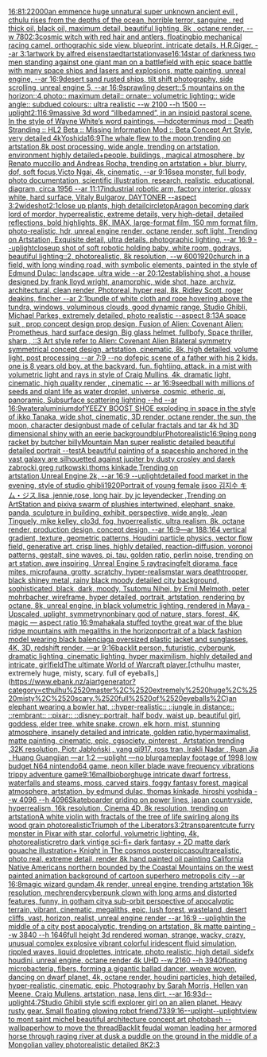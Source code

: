 [](https://www.ebank.nz/aiartgenerator?category=)[16:8](https://www.ebank.nz/aiartgenerator?category=16%3A8)[1:2](https://www.ebank.nz/aiartgenerator?category=1%3A2)[2000](https://www.ebank.nz/aiartgenerator?category=2000)[an emmence  huge unnatural super unknown ancient evil , cthulu  rises from the depths of the ocean, horrible terror,  sanguine , red thick oil, black oil,  maximum detail, beautiful lighting,  8k , octane render, --w 780](https://www.ebank.nz/aiartgenerator?category=an%2520emmence%2520%2520huge%2520unnatural%2520super%2520unknown%2520ancient%2520evil%2520%2C%2520cthulu%2520%2520rises%2520from%2520the%2520depths%2520of%2520the%2520ocean%2C%2520horrible%2520terror%2C%2520%2520sanguine%2520%2C%2520red%2520thick%2520oil%2C%2520black%2520oil%2C%2520%2520maximum%2520detail%2C%2520beautiful%2520lighting%2C%2520%25208k%2520%2C%2520octane%2520render%2C%2520--w%2520780)[2:3](https://www.ebank.nz/aiartgenerator?category=2%3A3)[cosmic witch with red hair and antlers, floating](https://www.ebank.nz/aiartgenerator?category=cosmic%2520witch%2520with%2520red%2520hair%2520and%2520antlers%2C%2520floating)[](https://www.ebank.nz/aiartgenerator?category=)[bio mechanical racing camel. orthographic side view. blueprint. intricate details. H.R.Giger. --ar 3:1](https://www.ebank.nz/aiartgenerator?category=bio%2520mechanical%2520racing%2520camel.%2520orthographic%2520side%2520view.%2520blueprint.%2520intricate%2520details.%2520H.R.Giger.%2520--ar%25203%3A1)[artwork by alfred eisenstaedt](https://www.ebank.nz/aiartgenerator?category=artwork%2520by%2520alfred%2520eisenstaedt)[artstation](https://www.ebank.nz/aiartgenerator?category=artstation)[vase](https://www.ebank.nz/aiartgenerator?category=vase)[16:14](https://www.ebank.nz/aiartgenerator?category=16%3A14)[star of darkness two men standing against one giant man on a battlefield with epic space battle with many space ships and lasers and explosions, matte painting, unreal engine, --ar 16:9](https://www.ebank.nz/aiartgenerator?category=star%2520of%2520darkness%2520two%2520men%2520standing%2520against%2520one%2520giant%2520man%2520on%2520a%2520battlefield%2520with%2520epic%2520space%2520battle%2520with%2520many%2520space%2520ships%2520and%2520lasers%2520and%2520explosions%2C%2520matte%2520painting%2C%2520unreal%2520engine%2C%2520--ar%252016%3A9)[desert sand rusted ships, tilt shift photography, side scrolling, unreal engine 5, --ar 16:9](https://www.ebank.nz/aiartgenerator?category=desert%2520sand%2520rusted%2520ships%2C%2520tilt%2520shift%2520photography%2C%2520side%2520scrolling%2C%2520unreal%2520engine%25205%2C%2520--ar%252016%3A9)[sprawling desert::5 mountains on the horizon::4 photo:: maximum detail:: ornate:: volumetric lighting:: wide angle:: subdued colours:: ultra realistic --w 2100 --h 1500 --uplight](https://www.ebank.nz/aiartgenerator?category=sprawling%2520desert%3A%3A5%2520mountains%2520on%2520the%2520horizon%3A%3A4%2520photo%3A%3A%2520maximum%2520detail%3A%3A%2520ornate%3A%3A%2520volumetric%2520lighting%3A%3A%2520wide%2520angle%3A%3A%2520subdued%2520colours%3A%3A%2520ultra%2520realistic%2520--w%25202100%2520--h%25201500%2520--uplight)[2:1](https://www.ebank.nz/aiartgenerator?category=2%3A1)[16:9](https://www.ebank.nz/aiartgenerator?category=16%3A9)[massive 3d word “illbedamned”, in an insipid pastoral scene. In the style of Wayne White’s word paintings.  —hd](https://www.ebank.nz/aiartgenerator?category=massive%25203d%2520word%2520%E2%80%9Cillbedamned%E2%80%9D%2C%2520in%2520an%2520insipid%2520pastoral%2520scene.%2520In%2520the%2520style%2520of%2520Wayne%2520White%E2%80%99s%2520word%2520paintings.%2520%2520%E2%80%94hd)[coterminus mod :: Death Stranding :: HL2 Beta :: Missing Information Mod :: Beta Concept Art Style, very detailed 4k](https://www.ebank.nz/aiartgenerator?category=coterminus%2520mod%2520%3A%3A%2520Death%2520Stranding%2520%3A%3A%2520HL2%2520Beta%2520%3A%3A%2520Missing%2520Information%2520Mod%2520%3A%3A%2520Beta%2520Concept%2520Art%2520Style%2C%2520very%2520detailed%25204k)[Yoshida](https://www.ebank.nz/aiartgenerator?category=Yoshida)[16:9](https://www.ebank.nz/aiartgenerator?category=16%3A9)[The whale flew to the moon,trending on artstation,8k post processing, wide angle, trending on artstation, environment highly detailed+people, buildings,, magical atmosphere, by Renato muccillo and Andreas Rocha, trending on artstation + blur, blurry, dof, soft focus,Victo Ngai, 4k, cinematic, --ar 9:16](https://www.ebank.nz/aiartgenerator?category=The%2520whale%2520flew%2520to%2520the%2520moon%2Ctrending%2520on%2520artstation%2C8k%2520post%2520processing%2C%2520wide%2520angle%2C%2520trending%2520on%2520artstation%2C%2520environment%2520highly%2520detailed%2Bpeople%2C%2520buildings%2C%2C%2520magical%2520atmosphere%2C%2520by%2520Renato%2520muccillo%2520and%2520Andreas%2520Rocha%2C%2520trending%2520on%2520artstation%2520%2B%2520blur%2C%2520blurry%2C%2520dof%2C%2520soft%2520focus%2CVicto%2520Ngai%2C%25204k%2C%2520cinematic%2C%2520--ar%25209%3A16)[sea monster, full body, photo documentation, scientific illustration, research, realistic, educational, diagram, circa 1956 --ar 11:17](https://www.ebank.nz/aiartgenerator?category=sea%2520monster%2C%2520full%2520body%2C%2520photo%2520documentation%2C%2520scientific%2520illustration%2C%2520research%2C%2520realistic%2C%2520educational%2C%2520diagram%2C%2520circa%25201956%2520--ar%252011%3A17)[industrial robotic arm, factory interior, glossy white, hard surface, Vitaly Bulgarov, DAYTONER --aspect 3:2](https://www.ebank.nz/aiartgenerator?category=industrial%2520robotic%2520arm%2C%2520factory%2520interior%2C%2520glossy%2520white%2C%2520hard%2520surface%2C%2520Vitaly%2520Bulgarov%2C%2520DAYTONER%2520--aspect%25203%3A2)[wideshot](https://www.ebank.nz/aiartgenerator?category=wideshot)[2:1](https://www.ebank.nz/aiartgenerator?category=2%3A1)[close up plants, high detail](https://www.ebank.nz/aiartgenerator?category=close%2520up%2520plants%2C%2520high%2520detail)[circle](https://www.ebank.nz/aiartgenerator?category=circle)[top](https://www.ebank.nz/aiartgenerator?category=top)[Aragon becoming dark lord of mordor,  hyperrealistic, extreme details, very high-detail, detailed reflections, bold highlights, 8K, IMAX, large-format film, 150 mm format film, photo-realistic, hdr, unreal engine render, octane render, soft light, Trending on Artstation, Exquisite detail, ultra details, photographic lighting, --ar 16:9 --uplight](https://www.ebank.nz/aiartgenerator?category=Aragon%2520becoming%2520dark%2520lord%2520of%2520mordor%2C%2520%2520hyperrealistic%2C%2520extreme%2520details%2C%2520very%2520high-detail%2C%2520detailed%2520reflections%2C%2520bold%2520highlights%2C%25208K%2C%2520IMAX%2C%2520large-format%2520film%2C%2520150%2520mm%2520format%2520film%2C%2520photo-realistic%2C%2520hdr%2C%2520unreal%2520engine%2520render%2C%2520octane%2520render%2C%2520soft%2520light%2C%2520Trending%2520on%2520Artstation%2C%2520Exquisite%2520detail%2C%2520ultra%2520details%2C%2520photographic%2520lighting%2C%2520--ar%252016%3A9%2520--uplight)[closeup shot of soft robotic holding baby, white room, godrays, beautiful lighting::2, photorealistic, 8k resolution, --w 600](https://www.ebank.nz/aiartgenerator?category=closeup%2520shot%2520of%2520soft%2520robotic%2520holding%2520baby%2C%2520white%2520room%2C%2520godrays%2C%2520beautiful%2520lighting%3A%3A2%2C%2520photorealistic%2C%25208k%2520resolution%2C%2520--w%2520600)[1920](https://www.ebank.nz/aiartgenerator?category=1920)[church in a field, with long winding road, with symbolic elements, painted in the style of Edmund Dulac; landscape, ultra wide --ar 20:12](https://www.ebank.nz/aiartgenerator?category=church%2520in%2520a%2520field%2C%2520with%2520long%2520winding%2520road%2C%2520with%2520symbolic%2520elements%2C%2520painted%2520in%2520the%2520style%2520of%2520Edmund%2520Dulac%3B%2520landscape%2C%2520ultra%2520wide%2520--ar%252020%3A12)[establishing shot, a house designed by frank lloyd wright, anamorphic, wide shot, haze, archviz, architectural, clean render, Photoreal, hyper real, 8k, Ridley Scott, roger deakins, fincher --ar 2:1](https://www.ebank.nz/aiartgenerator?category=establishing%2520shot%2C%2520a%2520house%2520designed%2520by%2520frank%2520lloyd%2520wright%2C%2520anamorphic%2C%2520wide%2520shot%2C%2520haze%2C%2520archviz%2C%2520architectural%2C%2520clean%2520render%2C%2520Photoreal%2C%2520hyper%2520real%2C%25208k%2C%2520Ridley%2520Scott%2C%2520roger%2520deakins%2C%2520fincher%2520--ar%25202%3A1)[bundle of white cloth and rope hovering above the tundra, windows, voluminous clouds, good dynamic range, Studio Ghibli, Michael Parkes, extremely detailed, photo realistic --aspect 8:13](https://www.ebank.nz/aiartgenerator?category=bundle%2520of%2520white%2520cloth%2520and%2520rope%2520hovering%2520above%2520the%2520tundra%2C%2520windows%2C%2520voluminous%2520clouds%2C%2520good%2520dynamic%2520range%2C%2520Studio%2520Ghibli%2C%2520Michael%2520Parkes%2C%2520extremely%2520detailed%2C%2520photo%2520realistic%2520--aspect%25208%3A13)[A space suit ,  prop concept design,prop design,  Fusion of  Alien: Covenant Alien: Prometheus,  hard surface design, Big glass helmet,   fullbofy, Space thriller, sharp , ::3  Art style refer to Alien: Covenant Alien   Bilateral symmetry       symmetrical   concept design,  artstation, cinematic,  8k, high detailed,  volume light,  post processing    --ar 7:9   --no dof](https://www.ebank.nz/aiartgenerator?category=A%2520space%2520suit%2520%2C%2520%2520prop%2520concept%2520design%2Cprop%2520design%2C%2520%2520Fusion%2520of%2520%2520Alien%3A%2520Covenant%2520Alien%3A%2520Prometheus%2C%2520%2520hard%2520surface%2520design%2C%2520Big%2520glass%2520helmet%2C%2520%2520%2520fullbofy%2C%2520Space%2520thriller%2C%2520sharp%2520%2C%2520%3A%3A3%2520%2520Art%2520style%2520refer%2520to%2520Alien%3A%2520Covenant%2520Alien%2520%2520%2520Bilateral%2520symmetry%2520%2520%2520%2520%2520%2520%2520symmetrical%2520%2520%2520concept%2520design%2C%2520%2520artstation%2C%2520cinematic%2C%2520%25208k%2C%2520high%2520detailed%2C%2520%2520volume%2520light%2C%2520%2520post%2520processing%2520%2520%2520%2520--ar%25207%3A9%2520%2520%2520--no%2520dof)[epic scene of a father with his 2 kids. one is 8 years old boy.   at the backyard. fun. fightiing. attack. in a mist with volumetric light and rays in style of Craig Mullins, 4k, dramatic light, cinematic, high quality render , cinematic -- ar 16:9](https://www.ebank.nz/aiartgenerator?category=epic%2520scene%2520of%2520a%2520father%2520with%2520his%25202%2520kids.%2520one%2520is%25208%2520years%2520old%2520boy.%2520%2520%2520at%2520the%2520backyard.%2520fun.%2520fightiing.%2520attack.%2520in%2520a%2520mist%2520with%2520volumetric%2520light%2520and%2520rays%2520in%2520style%2520of%2520Craig%2520Mullins%2C%25204k%2C%2520dramatic%2520light%2C%2520cinematic%2C%2520high%2520quality%2520render%2520%2C%2520cinematic%2520--%2520ar%252016%3A9)[seedball with millions of seeds and plant life as water droplet, universe, cosmic, etheric, qi, panoramic, Subsurface scattering lighting --hd --ar 16:9](https://www.ebank.nz/aiartgenerator?category=seedball%2520with%2520millions%2520of%2520seeds%2520and%2520plant%2520life%2520as%2520water%2520droplet%2C%2520universe%2C%2520cosmic%2C%2520etheric%2C%2520qi%2C%2520panoramic%2C%2520Subsurface%2520scattering%2520lighting%2520--hd%2520--ar%252016%3A9)[water](https://www.ebank.nz/aiartgenerator?category=water)[aluminium](https://www.ebank.nz/aiartgenerator?category=aluminium)[dof](https://www.ebank.nz/aiartgenerator?category=dof)[YEEZY BOOST SHOE exploding in space in the style of ikko Tanaka, wide shot, cinematic, 3D render, octane render, the sun, the moon, character design](https://www.ebank.nz/aiartgenerator?category=YEEZY%2520BOOST%2520SHOE%2520exploding%2520in%2520space%2520in%2520the%2520style%2520of%2520ikko%2520Tanaka%2C%2520wide%2520shot%2C%2520cinematic%2C%25203D%2520render%2C%2520octane%2520render%2C%2520the%2520sun%2C%2520the%2520moon%2C%2520character%2520design)[bust made of cellular fractals and tar 4k hd 3D dimensional shiny with an eerie background](https://www.ebank.nz/aiartgenerator?category=bust%2520made%2520of%2520cellular%2520fractals%2520and%2520tar%25204k%2520hd%25203D%2520dimensional%2520shiny%2520with%2520an%2520eerie%2520background)[blur](https://www.ebank.nz/aiartgenerator?category=blur)[Photorealistic](https://www.ebank.nz/aiartgenerator?category=Photorealistic)[16:9](https://www.ebank.nz/aiartgenerator?category=16%3A9)[ping pong racket by butcher billy](https://www.ebank.nz/aiartgenerator?category=ping%2520pong%2520racket%2520by%2520butcher%2520billy)[Mountain Man super realistic detailed beautiful detailed portrait --test](https://www.ebank.nz/aiartgenerator?category=Mountain%2520Man%2520super%2520realistic%2520detailed%2520beautiful%2520detailed%2520portrait%2520--test)[A beautiful painting of a spaceship anchored in the vast galaxy are silhouetted against jupiter by dusty crosley and darek zabrocki,greg rutkowski,thoms kinkade,Trending on artstation,Unreal Engine,2k, --ar 16:9 --uplight](https://www.ebank.nz/aiartgenerator?category=A%2520beautiful%2520painting%2520of%2520a%2520spaceship%2520anchored%2520in%2520the%2520vast%2520galaxy%2520are%2520silhouetted%2520against%2520jupiter%2520by%2520dusty%2520crosley%2520and%2520darek%2520zabrocki%2Cgreg%2520rutkowski%2Cthoms%2520kinkade%2CTrending%2520on%2520artstation%2CUnreal%C2%A0Engine%2C2k%2C%2520--ar%252016%3A9%2520--uplight)[detailed food market in the evening, style of studio ghibli](https://www.ebank.nz/aiartgenerator?category=detailed%2520food%2520market%2520in%2520the%2520evening%2C%2520style%2520of%2520studio%2520ghibli)[1920](https://www.ebank.nz/aiartgenerator?category=1920)[Portrait of young female jisoo 김지수 キム・ジス,lisa ,jennie,rose, long hair, by jc leyendecker ,Trending on ArtStation and pixiv](https://www.ebank.nz/aiartgenerator?category=Portrait%2520of%2520young%2520female%2520jisoo%2520%EA%B9%80%EC%A7%80%EC%88%98%2520%E3%82%AD%E3%83%A0%E3%83%BB%E3%82%B8%E3%82%B9%2Clisa%2520%2Cjennie%2Crose%2C%2520long%2520hair%2C%2520by%2520jc%2520leyendecker%2520%2CTrending%2520on%2520ArtStation%2520and%2520pixiv)[a swarm of plushies intertwined, elephant, snake, panda, sculpture in building, exhibit, perspective, wide angle, Jean Tinguely, mike kelley, clo3d, fog, hyperrealistic, ultra realism, 8k, octane render, production design, concept design, --ar 16:9](https://www.ebank.nz/aiartgenerator?category=a%2520swarm%2520of%2520plushies%2520intertwined%2C%2520elephant%2C%2520snake%2C%2520panda%2C%2520sculpture%2520in%2520building%2C%2520exhibit%2C%2520perspective%2C%2520wide%2520angle%2C%2520Jean%2520Tinguely%2C%2520mike%2520kelley%2C%2520clo3d%2C%2520fog%2C%2520hyperrealistic%2C%2520ultra%2520realism%2C%25208k%2C%2520octane%2520render%2C%2520production%2520design%2C%2520concept%2520design%2C%2520--ar%252016%3A9)[—ar 188:164 vertical gradient, texture, geometric patterns, Houdini particle physics, vector flow field, generative art, crisp lines, highly detailed, reaction-diffusion, voronoi patterns, gestalt, sine waves, pi, tau, golden ratio, perlin noise, trending on art station, awe inspiring, Unreal Engine 5 raytracing](https://www.ebank.nz/aiartgenerator?category=%E2%80%94ar%2520188%3A164%2520vertical%2520gradient%2C%2520texture%2C%2520geometric%2520patterns%2C%2520Houdini%2520particle%2520physics%2C%2520vector%2520flow%2520field%2C%2520generative%2520art%2C%2520crisp%2520lines%2C%2520highly%2520detailed%2C%2520reaction-diffusion%2C%2520voronoi%2520patterns%2C%2520gestalt%2C%2520sine%2520waves%2C%2520pi%2C%2520tau%2C%2520golden%2520ratio%2C%2520perlin%2520noise%2C%2520trending%2520on%2520art%2520station%2C%2520awe%2520inspiring%2C%2520Unreal%2520Engine%25205%2520raytracing)[felt diorama, face mites, microfauna, grotty, scratchy, hyper-realism](https://www.ebank.nz/aiartgenerator?category=felt%2520diorama%2C%2520face%2520mites%2C%2520microfauna%2C%2520grotty%2C%2520scratchy%2C%2520hyper-realism)[star wars deathtrooper, black shiney metal, rainy black moody detailed city background, sophisticated, black, dark, moody, Tsutomu Nihei, by Emil Melmoth, peter mohrbacher, wireframe, hyper detailed, portrait, artstation, rendering by octane, 8k, unreal engine, in black volumetric lighting, rendered in Maya - Upscaled, uplight, symmetry](https://www.ebank.nz/aiartgenerator?category=star%2520wars%2520deathtrooper%2C%2520black%2520shiney%2520metal%2C%2520rainy%2520black%2520moody%2520detailed%2520city%2520background%2C%2520sophisticated%2C%2520black%2C%2520dark%2C%2520moody%2C%2520Tsutomu%2520Nihei%2C%2520by%2520Emil%2520Melmoth%2C%2520peter%2520mohrbacher%2C%2520wireframe%2C%2520hyper%2520detailed%2C%2520portrait%2C%2520artstation%2C%2520rendering%2520by%2520octane%2C%25208k%2C%2520unreal%2520engine%2C%2520in%2520black%2520volumetric%2520lighting%2C%2520rendered%2520in%2520Maya%2520-%2520Upscaled%2C%2520uplight%2C%2520symmetry)[nonbinary god of nature, stars, forest, 4K, magic — aspect ratio 16:9](https://www.ebank.nz/aiartgenerator?category=nonbinary%2520god%2520of%2520nature%2C%2520stars%2C%2520forest%2C%25204K%2C%2520magic%2520%E2%80%94%2520aspect%2520ratio%252016%3A9)[mahakala stuffed toy](https://www.ebank.nz/aiartgenerator?category=mahakala%2520stuffed%2520toy)[the great war of the blue ridge mountains with megaliths in the horizon](https://www.ebank.nz/aiartgenerator?category=the%2520great%2520war%2520of%2520the%2520blue%2520ridge%2520mountains%2520with%2520megaliths%2520in%2520the%2520horizon)[portrait of a black fashion model wearing black balenciaga oversized plastic jacket and sunglasses, 4K, 3D, redshift render, —ar 9:16](https://www.ebank.nz/aiartgenerator?category=portrait%2520of%2520a%2520black%2520fashion%2520model%2520wearing%2520black%2520balenciaga%2520oversized%2520plastic%2520jacket%2520and%2520sunglasses%2C%25204K%2C%25203D%2C%2520redshift%2520render%2C%2520%E2%80%94ar%25209%3A16)[backlit person, futuristic, cyberpunk, dramatic lighting, cinematic lighting, hyper maximilism, highly detailed and intricate, girl](https://www.ebank.nz/aiartgenerator?category=backlit%2520person%2C%2520futuristic%2C%2520cyberpunk%2C%2520dramatic%2520lighting%2C%2520cinematic%2520lighting%2C%2520hyper%2520maximilism%2C%2520highly%2520detailed%2520and%2520intricate%2C%2520girl)[field](https://www.ebank.nz/aiartgenerator?category=field)[The ultimate World of Warcraft player.](https://www.ebank.nz/aiartgenerator?category=The%2520ultimate%2520World%2520of%2520Warcraft%2520player.)[cthulhu master, extremely huge, misty, scary. full of eyeballs,](https://www.ebank.nz/aiartgenerator?category=cthulhu%2520master%2C%2520extremely%2520huge%2C%2520misty%2C%2520scary.%2520full%2520of%2520eyeballs%2C)[an elephant wearing a bowler hat, ::hyper-realistic:: ::jungle in distance:: ::rembrant:: ::pixar:: ::disney::](https://www.ebank.nz/aiartgenerator?category=an%2520elephant%2520wearing%2520a%2520bowler%2520hat%2C%2520%3A%3Ahyper-realistic%3A%3A%2520%3A%3Ajungle%2520in%2520distance%3A%3A%2520%3A%3Arembrant%3A%3A%2520%3A%3Apixar%3A%3A%2520%3A%3Adisney%3A%3A)[portrait, half body, waist up, beautiful girl, goddess, elder tree, white snake, crown, elk horn,  mist, stunning atmosphere, insanely detailed and intricate, golden ratio,hypermaximalist, matte painting, cinematic, epic, cgsociety, pinterest , Artstation trending ,32K resolution, Piotr Jabłoński , yang qi917, ross tran, Irakli Nadar , Ruan Jia , Huang Guangjian —ar 1:2 —uplight —no blur](https://www.ebank.nz/aiartgenerator?category=portrait%2C%2520half%2520body%2C%2520waist%2520up%2C%2520beautiful%2520girl%2C%2520goddess%2C%2520elder%2520tree%2C%2520white%2520snake%2C%2520crown%2C%2520elk%2520horn%2C%2520%2520mist%2C%2520stunning%2520atmosphere%2C%2520insanely%2520detailed%2520and%2520intricate%2C%2520golden%2520ratio%2Chypermaximalist%2C%2520matte%2520painting%2C%2520cinematic%2C%2520epic%2C%2520cgsociety%2C%2520pinterest%2520%2C%2520Artstation%2520trending%2520%2C32K%2520resolution%2C%2520Piotr%2520Jab%C5%82o%C5%84ski%2520%2C%2520yang%2520qi917%2C%2520ross%2520tran%2C%2520Irakli%2520Nadar%2520%2C%2520Ruan%2520Jia%2520%2C%2520Huang%2520Guangjian%2520%E2%80%94ar%25201%3A2%2520%E2%80%94uplight%2520%E2%80%94no%2520blur)[gameplay footage of 1998 low budget N64 nintendo64 game, neon killer blade wave frequency vibrations trippy adventure game](https://www.ebank.nz/aiartgenerator?category=gameplay%2520footage%2520of%25201998%2520low%2520budget%2520N64%2520nintendo64%2520game%2C%2520neon%2520killer%2520blade%2520wave%2520frequency%2520vibrations%2520trippy%2520adventure%2520game)[9:16](https://www.ebank.nz/aiartgenerator?category=9%3A16)[mall](https://www.ebank.nz/aiartgenerator?category=mall)[bioborg](https://www.ebank.nz/aiartgenerator?category=bioborg)[huge intricate dwarf fortress, waterfalls and steams, moss, carved stairs, foggy fantasy forest, magical atmosphere, artstation, by edmund dulac, thomas kinkade, hiroshi yoshida --w 4096 --h 4096](https://www.ebank.nz/aiartgenerator?category=huge%2520intricate%2520dwarf%2520fortress%2C%2520waterfalls%2520and%2520steams%2C%2520moss%2C%2520carved%2520stairs%2C%2520foggy%2520fantasy%2520forest%2C%2520magical%2520atmosphere%2C%2520artstation%2C%2520by%2520edmund%2520dulac%2C%2520thomas%2520kinkade%2C%2520hiroshi%2520yoshida%2520--w%25204096%2520--h%25204096)[Skateboarder griding on power lines, japan countryside, hyperrealism, 16k resolution, Cinema 4D, 8k resolution, trending on artstation](https://www.ebank.nz/aiartgenerator?category=Skateboarder%2520griding%2520on%2520power%2520lines%2C%2520japan%2520countryside%2C%2520hyperrealism%2C%252016k%2520resolution%2C%2520Cinema%25204D%2C%25208k%2520resolution%2C%2520trending%2520on%2520artstation)[A white violin with fractals  of the tree of life swirling along its wood grain photorealistic](https://www.ebank.nz/aiartgenerator?category=A%2520white%2520violin%2520with%2520fractals%2520%2520of%2520the%2520tree%2520of%2520life%2520swirling%2520along%2520its%2520wood%2520grain%2520photorealistic)[Triumph of the Liberators](https://www.ebank.nz/aiartgenerator?category=Triumph%2520of%2520the%2520Liberators)[3:2](https://www.ebank.nz/aiartgenerator?category=3%3A2)[transparent](https://www.ebank.nz/aiartgenerator?category=transparent)[cute furry monster in Pixar with star, colorful, volumetric lighting, 4k, photorealistic](https://www.ebank.nz/aiartgenerator?category=cute%2520furry%2520monster%2520in%2520Pixar%2520with%2520star%2C%2520colorful%2C%2520volumetric%2520lighting%2C%25204k%2C%2520photorealistic)[retro dark vintige sci-fi+ dark fantasy + 2D matte dark gouache illustration+ Knight in The cosmos poster](https://www.ebank.nz/aiartgenerator?category=retro%2520dark%2520vintige%2520sci-fi%2B%2520dark%2520fantasy%2520%2B%25202D%2520matte%2520dark%2520gouache%2520illustration%2B%2520Knight%2520in%2520The%2520cosmos%2520poster)[piccaso](https://www.ebank.nz/aiartgenerator?category=piccaso)[ultrarealistic, photo real, extreme detail, render 8k hand painted oil painting California Native Americans northern bounded by the Coastal Mountains on the west painted animation background of cartoon superhero metropolis city --ar 16:8](https://www.ebank.nz/aiartgenerator?category=ultrarealistic%2C%2520photo%2520real%2C%2520extreme%2520detail%2C%2520render%25208k%2520hand%2520painted%2520oil%2520painting%2520California%2520Native%2520Americans%2520northern%2520bounded%2520by%2520the%2520Coastal%2520Mountains%2520on%2520the%2520west%2520painted%2520animation%2520background%2520of%2520cartoon%2520superhero%2520metropolis%2520city%2520--ar%252016%3A8)[magic wizard gundam,4k render, unreal engine, trending artstation 16k resolution, mech](https://www.ebank.nz/aiartgenerator?category=magic%2520wizard%2520gundam%2C4k%2520render%2C%2520unreal%2520engine%2C%2520trending%2520artstation%252016k%2520resolution%2C%2520mech)[render](https://www.ebank.nz/aiartgenerator?category=render)[cyberpunk clown with long arms and distorted features, funny, in gotham city](https://www.ebank.nz/aiartgenerator?category=cyberpunk%2520clown%2520with%2520long%2520arms%2520and%2520distorted%2520features%2C%2520funny%2C%2520in%2520gotham%2520city)[a sub-orbit perspective of apocalyptic terrain, vibrant, cinematic, megaliths, epic, lush forest, wasteland, desert cliffs, vast, horizon, realist, unreal engine render --ar 16:9 --uplight](https://www.ebank.nz/aiartgenerator?category=a%2520sub-orbit%2520perspective%2520of%2520apocalyptic%2520terrain%2C%2520vibrant%2C%2520cinematic%2C%2520megaliths%2C%2520epic%2C%2520lush%2520forest%2C%2520wasteland%2C%2520desert%2520cliffs%2C%2520vast%2C%2520horizon%2C%2520realist%2C%2520unreal%2520engine%2520render%2520--ar%252016%3A9%2520--uplight)[in the middle of a city post apocalyptic, trending on artstation, 8k matte painting --w 3840 --h 1646](https://www.ebank.nz/aiartgenerator?category=in%2520the%2520middle%2520of%2520a%2520city%2520post%2520apocalyptic%2C%2520trending%2520on%2520artstation%2C%25208k%2520matte%2520painting%2520--w%25203840%2520--h%25201646)[full height 3d rendered woman,  strange, wacky, crazy, unusual complex explosive vibrant colorful iridescent  fluid simulation, rippled waves, liquid droplettes, intricate, photo realistic, high detail, sidefx houdini, unreal engine, octane render 4k UHD --w 2160 --h 3940](https://www.ebank.nz/aiartgenerator?category=full%2520height%25203d%2520rendered%2520woman%2C%2520%2520strange%2C%2520wacky%2C%2520crazy%2C%2520unusual%2520complex%2520explosive%2520vibrant%2520colorful%2520iridescent%2520%2520fluid%2520simulation%2C%2520rippled%2520waves%2C%2520liquid%2520droplettes%2C%2520intricate%2C%2520photo%2520realistic%2C%2520high%2520detail%2C%2520sidefx%2520houdini%2C%2520unreal%2520engine%2C%2520octane%2520render%25204k%2520UHD%2520--w%25202160%2520--h%25203940)[floating microbacteria, fibers, forming a gigantic ballad dancer, weave woven, dancing on dwarf planet, 4k, octane render, houdini particles, high detailed, hyper-realistic, cinematic, epic, Photography by Sarah Morris, Hellen van Meene, Craig Mullens, artstation, nasa, lens dirt, --ar 16:9](https://www.ebank.nz/aiartgenerator?category=floating%2520microbacteria%2C%2520fibers%2C%2520forming%2520a%2520gigantic%2520ballad%2520dancer%2C%2520weave%2520woven%2C%2520dancing%2520on%2520dwarf%2520planet%2C%25204k%2C%2520octane%2520render%2C%2520houdini%2520particles%2C%2520high%2520detailed%2C%2520hyper-realistic%2C%2520cinematic%2C%2520epic%2C%2520Photography%2520by%2520Sarah%2520Morris%2C%2520Hellen%2520van%2520Meene%2C%2520Craig%2520Mullens%2C%2520artstation%2C%2520nasa%2C%2520lens%2520dirt%2C%2520--ar%252016%3A9)[3d](https://www.ebank.nz/aiartgenerator?category=3d)[--uplight](https://www.ebank.nz/aiartgenerator?category=--uplight)[4:7](https://www.ebank.nz/aiartgenerator?category=4%3A7)[Studio Ghibli style scifi explorer girl on an alien planet. Heavy rusty gear. Small floating glowing robot friend](https://www.ebank.nz/aiartgenerator?category=Studio%2520Ghibli%2520style%2520scifi%2520explorer%2520girl%2520on%2520an%2520alien%2520planet.%2520Heavy%2520rusty%2520gear.%2520Small%2520floating%2520glowing%2520robot%2520friend)[733](https://www.ebank.nz/aiartgenerator?category=733)[9:16](https://www.ebank.nz/aiartgenerator?category=9%3A16)[--uplight](https://www.ebank.nz/aiartgenerator?category=--uplight)[--uplight](https://www.ebank.nz/aiartgenerator?category=--uplight)[view to mont saint michel beautiful architecture concept art photobash --wallpaper](https://www.ebank.nz/aiartgenerator?category=view%2520to%2520mont%2520saint%2520michel%2520beautiful%2520architecture%2520concept%2520art%2520photobash%2520--wallpaper)[how to move the thread](https://www.ebank.nz/aiartgenerator?category=how%2520to%2520move%2520the%2520thread)[Backlit feudal woman leading her armored horse through raging river at dusk a puddle on the ground in the middle of a Mongolian valley photorealistic detailed 8K](https://www.ebank.nz/aiartgenerator?category=Backlit%2520feudal%2520woman%2520leading%2520her%2520armored%2520horse%2520through%2520raging%2520river%2520at%2520dusk%2520a%2520puddle%2520on%2520the%2520ground%2520in%2520the%2520middle%2520of%2520a%2520Mongolian%2520valley%2520photorealistic%2520detailed%25208K)[2:3](https://www.ebank.nz/aiartgenerator?category=2%3A3)